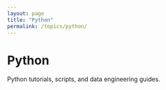 ```yaml
---
layout: page
title: "Python"
permalink: /topics/python/
---
```


# Python

Python tutorials, scripts, and data engineering guides.
